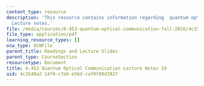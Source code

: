 ```yaml
---
content_type: resource
description: 'This resource contains information regarding  quantum optical communication:
  Lecture notes.'
file: /media/courses/6-453-quantum-optical-communication-fall-2016/4c3540a214f0c7e6e56dcaf0f89d3927_MIT6_453F16_Lect19.pdf
file_type: application/pdf
learning_resource_types: []
ocw_type: OCWFile
parent_title: Readings and Lecture Slides
parent_type: CourseSection
resourcetype: Document
title: 6.453 Quantum Optical Communication Lecture Notes 19
uid: 4c3540a2-14f0-c7e6-e56d-caf0f89d3927
---
```

